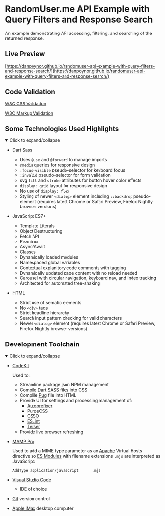 # RandomUser.me API Example with Query Filters and Response Search

An example demonstrating API accessing, filtering, and searching of the returned response.

## Live Preview

[https://danpoynor.github.io/randomuser-api-example-with-query-filters-and-response-search/](https://danpoynor.github.io/randomuser-api-example-with-query-filters-and-response-search/)

## Code Validation

[W3C CSS Validation](https://danpoynor.github.io/randomuser-api-example-with-query-filters-and-response-search/styles.css)

[W3C Markup Validation](https://danpoynor.github.io/randomuser-api-example-with-query-filters-and-response-search/index.html)

## Some Technologies Used Highlights

<details open>

  <summary>Click to expand/collapse</summary>

- Dart Sass
  - Uses `@use` and `@forward` to manage imports
  - `@media` queries for responsive design
  - `:focus-visible` pseudo-selector for keyboard focus
  - `:invalid` pseudo-selector for form validation
  - svg `fill` and `stroke` attributes for button hover color effects
  - `display: grid` layout for responsive design
  - No use of `display: flex`
  - Styling of newer `<dialog>` element including `::backdrop` pseudo-element (requires latest Chrome or Safari Preview, Firefox Nightly browser versions)

- JavaScript ES7+
  - Template Literals
  - Object Destructuring
  - Fetch API
  - Promises
  - Async/Await
  - Classes
  - Dynamically loaded modules
  - Namespaced global variables
  - Contextual explanitory code comments with tagging
  - Dynamically updated page content with no reload needed
  - Carousel with circular navigation, keyboard nav, and index tracking
  - Architected for automated tree-shaking

- HTML
  - Strict use of sematic elements
  - No `<div>` tags
  - Strict headline hierarchy
  - Search input pattern checking for valid characters
  - Newer `<dialog>` element (requires latest Chrome or Safari Preview, Firefox Nightly browser versions)

</details>

## Development Toolchain

<details open>

  <summary>Click to expand/collapse</summary>

- [CodeKit](https://codekitapp.com/)

  Used to:
  - Streamline package.json NPM management
  - Compile [Dart SASS](https://sass-lang.com/dart-sass) files into CSS
  - Complile [Pug](https://pugjs.org/api/getting-started.html) file into HTML
  - Provide UI for settings and processing management of:
    - [Autoprefixer](https://github.com/postcss/autoprefixer)
    - [PurgeCSS](https://purgecss.com/)
    - [CSSO](https://github.com/css/csso)
    - [ESLint](https://eslint.org/)
    - [Terser](https://terser.org/)
  - Provide live browser refreshing

- [MAMP Pro](https://www.mamp.info/en/mamp-pro/mac/)

  Used to add a MIME type parameter as an [Apache](https://httpd.apache.org/) Virtual Hosts directive so [ES Modules](https://developer.mozilla.org/en-US/docs/Web/JavaScript/Guide/Modules) with filename extensions `.mjs` are interpreted as JavaScript:

  ```lang-plaintext
  AddType application/javascript      .mjs
  ```

- [Visual Studio Code](https://code.visualstudio.com/)
  - IDE of choice

- [Git](https://git-scm.com/) version control

- [Apple iMac](https://www.apple.com/imac/) desktop computer

</details>
